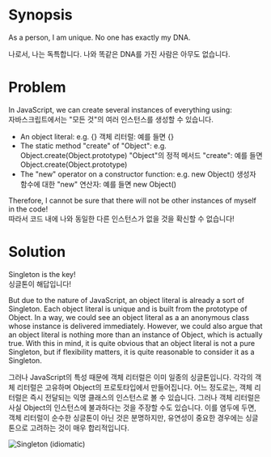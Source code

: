 # Synopsis

As a person, I am unique. No one has exactly my DNA.  

나로서, 나는 독특합니다. 나와 똑같은 DNA를 가진 사람은 아무도 없습니다.

# Problem

In JavaScript, we can create several instances of everything using:  
자바스크립트에서는 "모든 것"의 여러 인스턴스를 생성할 수 있습니다.

  * An object literal: e.g. {}
    객체 리터럴: 예를 들면 {}
  * The static method "create" of "Object": e.g. Object.create(Object.prototype)
    "Object"의 정적 메서드 "create": 예를 들면 Object.create(Object.prototype)
  * The "new" operator on a constructor function: e.g. new Object()
    생성자 함수에 대한 "new" 연산자: 예를 들면 new Object()

Therefore, I cannot be sure that there will not be other instances of myself in the code!  
따라서 코드 내에 나와 동일한 다른 인스턴스가 없을 것을 확신할 수 없습니다!

# Solution

Singleton is the key!  
싱글톤이 해답입니다!

But due to the nature of JavaScript, an object literal is already a sort of Singleton. Each object literal is unique and is built from the prototype of Object. In a way, we could see an object literal as a an anonymous class whose instance is delivered immediately. However, we could also argue that an object literal is nothing more than an instance of Object, which is actually true. With this in mind, it is quite obvious that an object literal is not a pure Singleton, but if flexibility matters, it is quite reasonable to consider it as a Singleton.

그러나 JavaScript의 특성 때문에 객체 리터럴은 이미 일종의 싱글톤입니다. 각각의 객체 리터럴은 고유하며 Object의 프로토타입에서 만들어집니다. 어느 정도로는, 객체 리터럴은 즉시 전달되는 익명 클래스의 인스턴스로 볼 수 있습니다. 그러나 객체 리터럴은 사실 Object의 인스턴스에 불과하다는 것을 주장할 수도 있습니다. 이를 염두에 두면, 객체 리터럴이 순수한 싱글톤이 아닌 것은 분명하지만, 유연성이 중요한 경우에는 싱글톤으로 고려하는 것이 매우 합리적입니다.

![Singleton (idiomatic)](Singleton.png)
